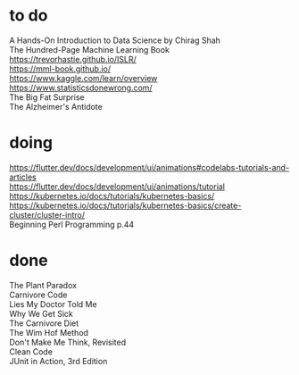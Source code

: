 # to do    
A Hands-On Introduction to Data Science by Chirag Shah  
The Hundred-Page Machine Learning Book  
https://trevorhastie.github.io/ISLR/  
https://mml-book.github.io/  
https://www.kaggle.com/learn/overview  
https://www.statisticsdonewrong.com/  
The Big Fat Surprise  
The Alzheimer's Antidote  
# doing
https://flutter.dev/docs/development/ui/animations#codelabs-tutorials-and-articles  
https://flutter.dev/docs/development/ui/animations/tutorial    
https://kubernetes.io/docs/tutorials/kubernetes-basics/  
https://kubernetes.io/docs/tutorials/kubernetes-basics/create-cluster/cluster-intro/  
Beginning Perl Programming p.44
# done
The Plant Paradox  
Carnivore Code  
Lies My Doctor Told Me  
Why We Get Sick  
The Carnivore Diet  
The Wim Hof Method  
Don't Make Me Think, Revisited  
Clean Code  
JUnit in Action, 3rd Edition   
